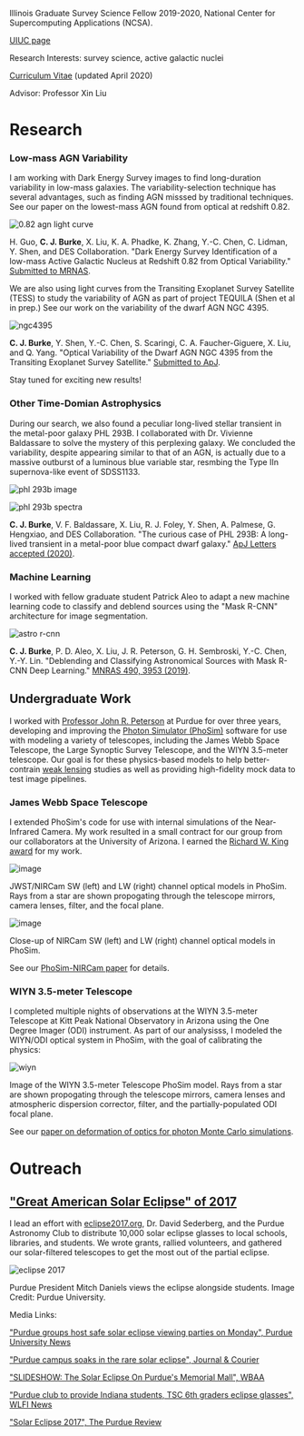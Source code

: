 Illinois Graduate Survey Science Fellow 2019-2020, National Center for Supercomputing Applications (NCSA).

[UIUC page](https://astro.illinois.edu/directory/profile/colinjb2)

Research Interests: survey science, active galactic nuclei

[Curriculum Vitae](CV_updated.pdf) (updated April 2020)

Advisor: Professor Xin Liu

# Research

### Low-mass AGN Variability

I am working with Dark Energy Survey images to find long-duration variability in low-mass galaxies. The variability-selection technique has several advantages, such as finding AGN misssed by traditional techniques. See our paper on the lowest-mass AGN found from optical at redshift 0.82.

![0.82 agn light curve](https://user-images.githubusercontent.com/13906989/79822794-a7dea080-8357-11ea-8f72-79e599eddd00.png)

H. Guo, **C. J. Burke**, X. Liu, K. A. Phadke, K. Zhang, Y.-C. Chen, C. Lidman, Y. Shen, and DES Collaboration. "Dark Energy Survey Identification of a low-mass Active Galactic Nucleus at Redshift 0.82 from Optical Variability." [Submitted to MRNAS](https://ui.adsabs.harvard.edu/abs/2020arXiv200310457G/abstract).

We are also using light curves from the Transiting Exoplanet Survey Satellite (TESS) to study the variability of AGN as part of project TEQUILA (Shen et al in prep.) See our work on the variability of the dwarf AGN NGC 4395.

![ngc4395](https://user-images.githubusercontent.com/13906989/81778379-5dfd5c00-94b8-11ea-91a7-0e610a0fb5ea.png)

**C. J. Burke**, Y. Shen, Y.-C. Chen, S. Scaringi, C. A. Faucher-Giguere, X. Liu, and Q. Yang. "Optical Variability of the Dwarf AGN NGC 4395 from the Transiting Exoplanet Survey Satellite." [Submitted to ApJ](https://ui.adsabs.harvard.edu/abs/2020arXiv200504491B/abstract).

Stay tuned for exciting new results!

### Other Time-Domian Astrophysics

During our search, we also found a peculiar long-lived stellar transient in the metal-poor galaxy PHL 293B. I collaborated with Dr. Vivienne Baldassare to solve the mystery of this perplexing galaxy. We concluded the variability, despite appearing similar to that of an AGN, is actually due to a massive outburst of a luminous blue variable star, resmbing the Type IIn supernova-like event of SDSS1133.

![phl 293b image](https://user-images.githubusercontent.com/13906989/79822610-3272d000-8357-11ea-9e21-fcd6777e662c.png)

![phl 293b spectra](https://user-images.githubusercontent.com/13906989/79822723-7b2a8900-8357-11ea-8879-e4af3af82d6a.png)

**C. J. Burke**, V. F. Baldassare, X. Liu, R. J. Foley, Y. Shen, A. Palmese, G. Hengxiao, and DES Collaboration. "The curious case of PHL 293B: A long-lived transient in a metal-poor blue compact dwarf galaxy." [ApJ Letters accepted (2020)](https://ui.adsabs.harvard.edu/abs/2020arXiv200212369B/abstract}).

### Machine Learning 

I worked with fellow graduate student Patrick Aleo to adapt a new machine learning code to classify and deblend sources using the "Mask R-CNN" architecture for image segmentation.

![astro r-cnn](https://user-images.githubusercontent.com/13906989/79823446-7961c500-8359-11ea-8388-536e318309f2.png)

**C. J. Burke**, P. D. Aleo, X. Liu, J. R. Peterson, G. H. Sembroski, Y.-C. Chen, Y.-Y. Lin. "Deblending and Classifying Astronomical Sources with Mask R-CNN Deep Learning." [MNRAS 490, 3953 (2019)](https://doi.org/10.1093/mnras/stz2845).

## Undergraduate Work

I worked with [Professor John R. Peterson](https://lsst.rcac.purdue.edu/) at Purdue for over three years, developing and improving the [Photon Simulator (PhoSim)](https://bitbucket.org/phosim/phosim_release/wiki/Home) software for use with modeling a variety of telescopes, including the James Webb Space Telescope, the Large Synoptic Survey Telescope, and the WIYN 3.5-meter telescope. Our goal is for these physics-based models to help better-contrain [weak lensing](https://en.wikipedia.org/wiki/Weak_gravitational_lensing) studies as well as providing high-fidelity mock data to test image pipelines.

### James Webb Space Telescope

I extended PhoSim's code for use with internal simulations of the Near-Infrared Camera. My work resulted in a small contract for our group from our collaborators at the University of Arizona. I earned the [Richard W. King award](http://www.physics.purdue.edu/about/prizes_awards/undergraduate_awards.html#King) for my work.

![image](https://user-images.githubusercontent.com/13906989/36521126-1ab6aa8e-1763-11e8-8855-387c871b4ca8.png)

JWST/NIRCam SW (left) and LW (right) channel optical models in PhoSim. Rays from a star are shown propogating through the telescope mirrors, camera lenses, filter, and the focal plane.

![image](https://user-images.githubusercontent.com/13906989/36521061-c1494042-1762-11e8-85d5-f518a3571f89.png)

Close-up of NIRCam SW (left) and LW (right) channel optical models in PhoSim.

See our [PhoSim-NIRCam paper](https://www.spiedigitallibrary.org/journals/Journal-of-Astronomical-Telescopes-Instruments-and-Systems/volume-5/issue-3/038002/PhoSim-NIRCam--photon-by-photon-image-simulations-of-the/10.1117/1.JATIS.5.3.038002.short?SSO=1) for details.

### WIYN 3.5-meter Telescope

I completed multiple nights of observations at the WIYN 3.5-meter Telescope at Kitt Peak National Observatory in Arizona using the One Degree Imager (ODI) instrument. As part of our analysisss, I modeled the WIYN/ODI optical system in PhoSim, with the goal of calibrating the physics:

![wiyn](https://user-images.githubusercontent.com/13906989/39836036-1bb9fb6a-53a0-11e8-8c9e-3c8d03ae5167.png)

Image of the WIYN 3.5-meter Telescope PhoSim model. Rays from a star are shown propogating through the telescope mirrors, camera lenses and atmospheric dispersion corrector, filter, and the partially-populated ODI focal plane.

See our [paper on deformation of optics for photon Monte Carlo simulations](https://iopscience.iop.org/article/10.3847/1538-4357/ab0418).


# Outreach

## ["Great American Solar Eclipse" of 2017](https://en.wikipedia.org/wiki/Solar_eclipse_of_August_21,_2017)

I lead an effort with [eclipse2017.org](www.eclipse2017.org), Dr. David Sederberg, and the Purdue Astronomy Club to distribute 10,000 solar eclipse glasses to local schools, libraries, and students. We wrote grants, rallied volunteers, and gathered our solar-filtered telescopes to get the most out of the partial eclipse.

![eclipse 2017](https://user-images.githubusercontent.com/13906989/34464566-ea67bfaa-ee52-11e7-97ae-ac62fe2a4e4b.png)

Purdue President Mitch Daniels views the eclipse alongside students. Image Credit: Purdue University.

Media Links:

["Purdue groups host safe solar eclipse viewing parties on Monday", Purdue University News](https://www.purdue.edu/newsroom/releases/2017/Q3/purdue-groups-host-safe-solar-eclipse-viewing-parties-on-monday.html)

["Purdue campus soaks in the rare solar eclipse", Journal & Courier](http://www.jconline.com/story/news/local/2017/08/21/purdue-campus-soaks-rare-solar-eclipse/579772001/)

["SLIDESHOW: The Solar Eclipse On Purdue's Memorial Mall", WBAA](http://wbaa.org/post/slideshow-solar-eclipse-purdues-memorial-mall#stream/0)

["Purdue club to provide Indiana students, TSC 6th graders eclipse glasses", WLFI News](http://wlfi.web.franklyinc.com/story/36167949/purdue-club-to-provide-indiana-students-6th-grade-tsc-students-eclipse-glasses)

["Solar Eclipse 2017", The Purdue Review](http://www.purduereview.com/campus/solar-eclipse-2017/)

